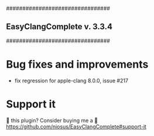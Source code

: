 ################################
## EasyClangComplete v. 3.3.4 ##
################################

# Bug fixes and improvements #
- fix regression for apple-clang 8.0.0, issue #217

# Support it #
💜 this plugin? Consider buying me a 🍵
https://github.com/niosus/EasyClangComplete#support-it
